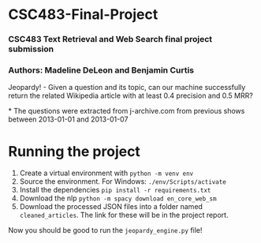 # CSC483-Final-Project

### CSC483 Text Retrieval and Web Search final project submission

### Authors: Madeline DeLeon and Benjamin Curtis

Jeopardy! - Given a question and its topic, can our machine successfully return
the related Wikipedia article with at least 0.4 precision and 0.5 MRR?


\* The questions were extracted from j-archive.com from previous shows between
2013-01-01 and 2013-01-07


# Running the project

1. Create a virtual environment with `python -m venv env`
2. Source the environment. For Windows: `./env/Scripts/activate`
3. Install the dependencies `pip install -r requirements.txt`
4. Download the nlp `python -m spacy download en_core_web_sm`
5. Download the processed JSON files into a folder named `cleaned_articles`. The link for these will be in the project report.

Now you should be good to run the `jeopardy_engine.py` file!